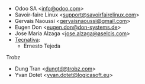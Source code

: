 - Odoo SA \<<info@odoo.com>\>
- Savoir-faire Linux \<<support@savoirfairelinux.com>\>
- Gervais Naoussi \<<gervaisnaoussi@gmail.com>\>
- Eugen Don \<<eugen.don@don-systems.de>\>
- Jose Maria Alzaga \<<jose.alzaga@aselcis.com>\>
- [Tecnativa](https://www.tecnativa.com):
  - Ernesto Tejeda

Trobz

- Dung Tran \<<dungtd@trobz.com>\>
- Yvan Dotet \<<yvan.dotet@logicasoft.eu>\>

